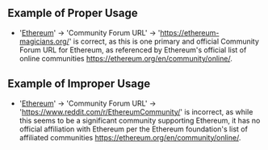 ## Example of Proper Usage
* '[Ethereum](https://golden.com/wiki/Ethereum-W4Z)' → 'Community Forum URL' → 'https://ethereum-magicians.org/' is correct, as this is one primary and official Community Forum URL for Ethereum, as referenced by Ethereum's official list of online communities https://ethereum.org/en/community/online/.

## Example of Improper Usage
* '[Ethereum](https://golden.com/wiki/Ethereum-W4Z)' → 'Community Forum URL' → 'https://www.reddit.com/r/EthereumCommunity/' is incorrect, as while this seems to be a significant community supporting Ethereum, it has no official affiliation with Ethereum per the Ethereum foundation's list of affiliated communities https://ethereum.org/en/community/online/.
